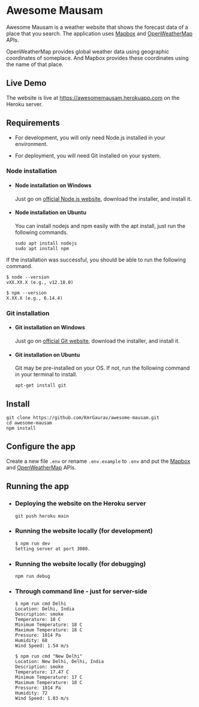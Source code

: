 # Awesome Mausam

Awesome Mausam is a weather website that shows the forecast data of a place that you search. The application uses [Mapbox] and [OpenWeatherMap] APIs.

OpenWeatherMap provides global weather data using geographic coordinates of someplace. And Mapbox provides these coordinates using the name of that place.

## Live Demo

The website is live at <https://awesomemausam.herokuapp.com> on the Heroku server.

## Requirements

- For development, you will only need Node.js installed in your environment.

- For deployment, you will need Git installed on your system.

### Node installation

- #### Node installation on Windows

  Just go on [official Node.js website][node.js], download the installer, and install it.

- #### Node installation on Ubuntu

  You can install nodejs and npm easily with the apt install, just run the following commands.

      sudo apt install nodejs
      sudo apt install npm

If the installation was successful, you should be able to run the following command.

    $ node --version
    vXX.XX.X (e.g., v12.18.0)

    $ npm --version
    X.XX.X (e.g., 6.14.4)

### Git installation

- #### Git installation on Windows

  Just go on [official Git website][Git], download the installer, and install it.

- #### Git installation on Ubuntu

  Git may be pre-installed on your OS. If not, run the following command in your terminal to install.

      apt-get install git

## Install

    git clone https://github.com/KmrGaurav/awesome-mausam.git
    cd awesome-mausam
    npm install

## Configure the app

Create a new file `.env` or rename `.env.example` to `.env` and put the [Mapbox] and [OpenWeatherMap] APIs.

## Running the app

- ### Deploying the website on the Heroku server

      git push heroku main

- ### Running the website locally (for development)

      $ npm run dev
      Setting server at port 3000.

- ### Running the website locally (for debugging)

      npm run debug

- ### Through command line - just for server-side

      $ npm run cmd Delhi
      Location: Delhi, India
      Description: smoke
      Temperature: 18 C
      Minimum Temperature: 18 C
      Maximum Temperature: 18 C
      Pressure: 1014 Pa
      Humidity: 68
      Wind Speed: 1.54 m/s

      $ npm run cmd "New Delhi"
      Location: New Delhi, Delhi, India
      Description: smoke
      Temperature: 17.47 C
      Minimum Temperature: 17 C
      Maximum Temperature: 18 C
      Pressure: 1014 Pa
      Humidity: 72
      Wind Speed: 1.03 m/s

[node.js]:        https://nodejs.org/         "Node.js"
[Git]:            https://git-scm.com/        "Git"
[mapbox]:         https://www.mapbox.com/     "Mapbox"
[openweathermap]: https://openweathermap.org/ "OpenWeatherMap"
